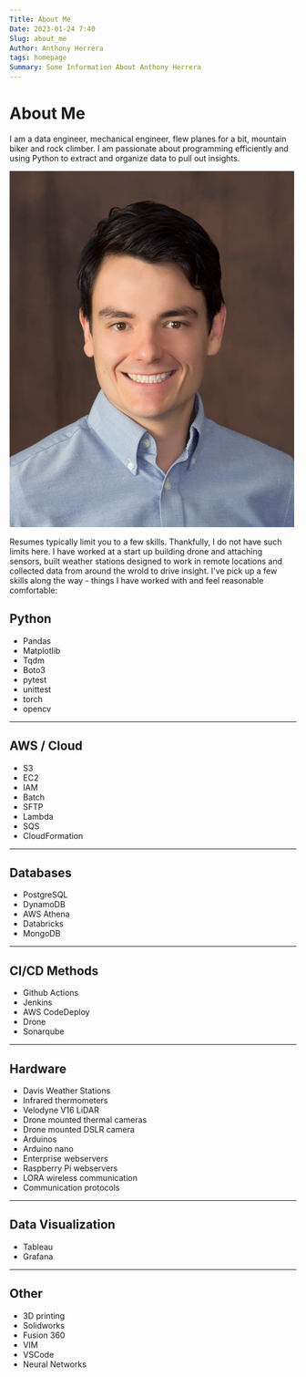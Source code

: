 ```yaml
---
Title: About Me
Date: 2023-01-24 7:40
Slug: about_me
Author: Anthony Herrera
tags: homepage
Summary: Some Information About Anthony Herrera
---
```



# About Me

I am a data engineer, mechanical engineer, flew planes for a bit, mountain biker and rock climber. I am passionate about programming efficiently and using Python to extract and organize data to pull out insights.

![herrera_anthony_small](../images/herrera_anthony_small.jpg)

Resumes typically limit you to a few skills. Thankfully, I do not have such
limits here. I have worked at a start up building drone and attaching sensors,
built weather stations designed to work in remote locations and collected data
from around the wrold to drive insight. I've pick up a few skills along the way -
things I have worked  with and feel reasonable comfortable:

## Python

* Pandas
* Matplotlib
* Tqdm
* Boto3
* pytest
* unittest
* torch
* opencv

---

## AWS / Cloud

* S3
* EC2
* IAM
* Batch
* SFTP
* Lambda
* SQS
* CloudFormation

---

## Databases

* PostgreSQL
* DynamoDB
* AWS Athena
* Databricks
* MongoDB

---

## CI/CD Methods

* Github Actions
* Jenkins
* AWS CodeDeploy
* Drone
* Sonarqube

---

## Hardware

* Davis Weather Stations
* Infrared thermometers
* Velodyne V16 LiDAR
* Drone mounted thermal cameras
* Drone mounted DSLR camera
* Arduinos
* Arduino nano
* Enterprise webservers
* Raspberry Pi webservers
* LORA wireless communication
* Communication protocols

---

## Data Visualization

* Tableau
* Grafana

---

## Other

* 3D printing
* Solidworks
* Fusion 360
* VIM
* VSCode
* Neural Networks

